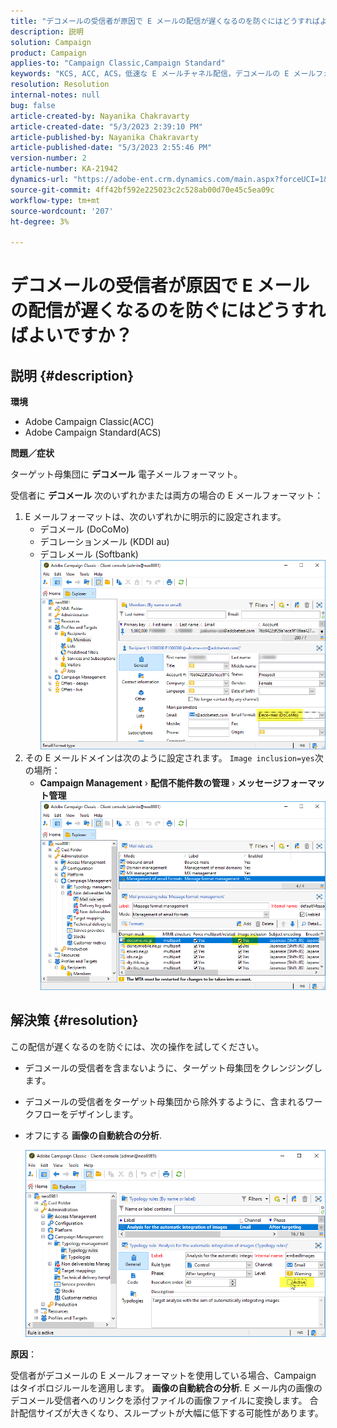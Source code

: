 ```yaml
---
title: "デコメールの受信者が原因で E メールの配信が遅くなるのを防ぐにはどうすればよいですか？"
description: 説明
solution: Campaign
product: Campaign
applies-to: "Campaign Classic,Campaign Standard"
keywords: "KCS, ACC, ACS，低速な E メールチャネル配信，デコメールの E メールフォーマットを使用した受信者，パフォーマンス，スループット"
resolution: Resolution
internal-notes: null
bug: false
article-created-by: Nayanika Chakravarty
article-created-date: "5/3/2023 2:39:10 PM"
article-published-by: Nayanika Chakravarty
article-published-date: "5/3/2023 2:55:46 PM"
version-number: 2
article-number: KA-21942
dynamics-url: "https://adobe-ent.crm.dynamics.com/main.aspx?forceUCI=1&pagetype=entityrecord&etn=knowledgearticle&id=707ebc3c-c0e9-ed11-a7c6-6045bd006b25"
source-git-commit: 4ff42bf592e225023c2c528ab00d70e45c5ea09c
workflow-type: tm+mt
source-wordcount: '207'
ht-degree: 3%

---
```


# デコメールの受信者が原因で E メールの配信が遅くなるのを防ぐにはどうすればよいですか？

## 説明 {#description}


<b>環境</b>

- Adobe Campaign Classic(ACC)
- Adobe Campaign Standard(ACS)


<b>問題／症状</b>

ターゲット母集団に <b>デコメール</b> 電子メールフォーマット。

受信者に <b>デコメール</b> 次のいずれかまたは両方の場合の E メールフォーマット：

1. E メールフォーマットは、次のいずれかに明示的に設定されます。
   - デコメール (DoCoMo)
   - デコレーションメール (KDDI au)
   - デコレメール (Softbank)         ![](assets/___727ebc3c-c0e9-ed11-a7c6-6045bd006b25___.png)
2. その E メールドメインは次のように設定されます。 `Image inclusion=yes`次の場所：
   - <b>Campaign Management</b> › <b>配信不能件数の管理</b> › <b>メッセージフォーマット管理</b>        ![](assets/___c4d8b442-c0e9-ed11-a7c6-6045bd006b25___.png)



## 解決策 {#resolution}


この配信が遅くなるのを防ぐには、次の操作を試してください。

- デコメールの受信者を含まないように、ターゲット母集団をクレンジングします。
- デコメールの受信者をターゲット母集団から除外するように、含まれるワークフローをデザインします。
- オフにする <b>画像の自動統合の分析</b>.


   ![](assets/6f31278e-55e4-ed11-a7c7-6045bd006b4b.png)


<b>原因</b>：

受信者がデコメールの E メールフォーマットを使用している場合、Campaign はタイポロジルールを適用します。 <b>画像の自動統合の分析</b>. E メール内の画像のデコメール受信者へのリンクを添付ファイルの画像ファイルに変換します。 合計配信サイズが大きくなり、スループットが大幅に低下する可能性があります。
